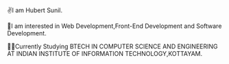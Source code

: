 ✌️I am Hubert Sunil.

👀I am interested in Web Development,Front-End Development and Software Development.

🧑‍🎓Currently Studying BTECH IN COMPUTER SCIENCE AND ENGINEERING AT INDIAN INSTITUTE OF INFORMATION TECHNOLOGY,KOTTAYAM.
